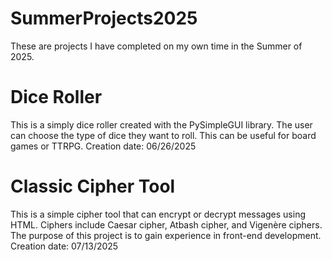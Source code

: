 # SummerProjects2025
These are projects I have completed on my own time in the Summer of 2025. 

# Dice Roller
This is a simply dice roller created with the PySimpleGUI library. The user can choose the type of dice they want to roll. This can be useful for board games or TTRPG.
Creation date: 06/26/2025

# Classic Cipher Tool
This is a simple cipher tool that can encrypt or decrypt messages using HTML. Ciphers include Caesar cipher, Atbash cipher, and Vigenère ciphers. The purpose of this project is to gain experience in front-end development.
Creation date: 07/13/2025

